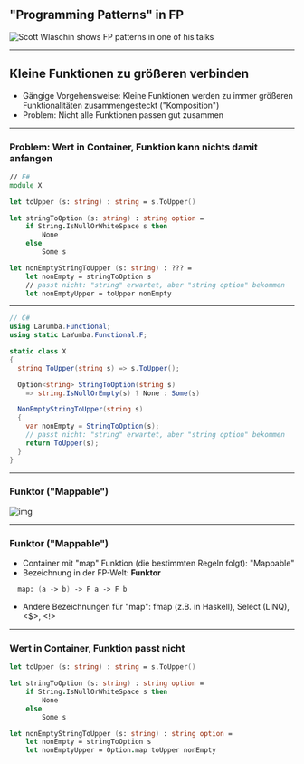 ## "Programming Patterns" in FP

![Scott Wlaschin shows FP patterns in one of his talks](/images/patterns-and-principles-in-fp.png)

----

## Kleine Funktionen zu größeren verbinden

- Gängige Vorgehensweise: Kleine Funktionen werden zu immer größeren Funktionalitäten zusammengesteckt ("Komposition")
- Problem: Nicht alle Funktionen passen gut zusammen

----

### Problem: Wert in Container, Funktion kann nichts damit anfangen

```fsharp
// F#
module X

let toUpper (s: string) : string = s.ToUpper()

let stringToOption (s: string) : string option =
    if String.IsNullOrWhiteSpace s then
        None
    else
        Some s

let nonEmptyStringToUpper (s: string) : ??? =
    let nonEmpty = stringToOption s
    // passt nicht: "string" erwartet, aber "string option" bekommen
    let nonEmptyUpper = toUpper nonEmpty
```

----

```csharp
// C#
using LaYumba.Functional;
using static LaYumba.Functional.F;

static class X
{
  string ToUpper(string s) => s.ToUpper();

  Option<string> StringToOption(string s)
    => string.IsNullOrEmpty(s) ? None : Some(s)

  NonEmptyStringToUpper(string s)
  {
    var nonEmpty = StringToOption(s);
    // passt nicht: "string" erwartet, aber "string option" bekommen
    return ToUpper(s);
  }
}
```

----

### Funktor ("Mappable")

![img](/images/Funktor_1.png)

----

### Funktor ("Mappable")

- Container mit "map" Funktion (die bestimmten Regeln folgt): "Mappable"
- Bezeichnung in der FP-Welt: **Funktor**

```fsharp
  map: (a -> b) -> F a -> F b
```

- Andere Bezeichnungen für "map": fmap (z.B. in Haskell), Select (LINQ), &lt;$&gt;, &lt;!&gt;

----

### Wert in Container, Funktion passt nicht

```fsharp
let toUpper (s: string) : string = s.ToUpper()

let stringToOption (s: string) : string option =
    if String.IsNullOrWhiteSpace s then
        None
    else
        Some s

let nonEmptyStringToUpper (s: string) : string option =
    let nonEmpty = stringToOption s
    let nonEmptyUpper = Option.map toUpper nonEmpty
```
